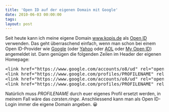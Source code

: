 ```yaml
---
title: 'Open ID auf der eigenen Domain mit Google'
date: 2010-06-03 00:00:00
tags:
layout: post
---
```

Seit heute kann ich meine eigene Domain <a href="http://www.kopis.de">www.kopis.de</a> als <a href="http://de.wikipedia.org/wiki/OpenID">Open ID</a> verwenden. Das geht überraschend einfach, wenn man schon bei einem Open ID-Provider wie <a href="http://www.google.com/profiles/carsten.ringe">Google</a> (oder <a href="http://me.yahoo.com/carstenringe">Yahoo</a> oder <a href="http://www.aol.de">AOL</a> oder <a href="https://www.myopenid.com/">My Open ID</a>) angemeldet ist. Dann genügen die folgenden Zeilen im Header der eigenen Homepage:

<pre class="brush: xml">
&lt;link href="https://www.google.com/accounts/o8/ud" rel="openid2.provider" /&gt;
&lt;link href="https://www.google.com/profiles/PROFILENAME" rel="openid2.local_id" /&gt;
&lt;link href="https://www.google.com/accounts/o8/ud" rel="openid.server" /&gt;
&lt;link href="https://www.google.com/profiles/PROFILENAME" rel="openid.delegate" /&gt;
</pre>

Natürlich muss *PROFILENAME* durch euer eigenes Profil ersetzt werden, in meinem Fall wäre das *carsten.ringe*. Anschliessend kann man als Open ID-Login immer die eigene Domain angeben. 😀
